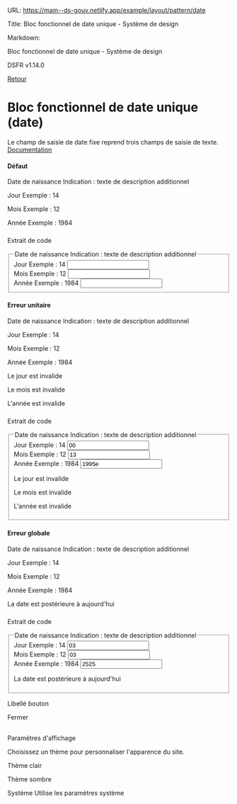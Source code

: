 URL:
https://main--ds-gouv.netlify.app/example/layout/pattern/date

Title:
Bloc fonctionnel de date unique - Système de design

Markdown:

Bloc fonctionnel de date unique - Système de design


DSFR v1.14.0


[Retour](../)


# Bloc fonctionnel de date unique (date)


Le champ de saisie de date fixe reprend trois champs de saisie de texte.
[Documentation](https://www.systeme-de-design.gouv.fr/elements-d-interface/blocs-fonctionnels/date-unique)


#### Défaut


Date de naissance
Indication : texte de description additionnel


Jour
Exemple : 14


Mois
Exemple : 12


Année
Exemple : 1984


###
Extrait de code


<fieldset class="fr-fieldset" id="date-7421" aria-labelledby="date-7421-legend date-7421-messages">
<legend class="fr-fieldset__legend--regular fr-fieldset__legend" id="date-7421-legend">
Date de naissance
<span class="fr-hint-text">Indication : texte de description additionnel</span>
</legend>
<div class="fr-fieldset__element fr-fieldset__element--inline fr-fieldset__element--number">
<div class="fr-input-group" id="input-group-7422">
<label class="fr-label" for="date-7421-bday-day">
Jour
<span class="fr-hint-text">Exemple : 14</span>
</label>
<input class="fr-input" name="day" autocomplete="bday-day" id="date-7421-bday-day" type="text">
</div>
</div>
<div class="fr-fieldset__element fr-fieldset__element--inline fr-fieldset__element--number">
<div class="fr-input-group" id="input-group-7423">
<label class="fr-label" for="date-7421-bday-month">
Mois
<span class="fr-hint-text">Exemple : 12</span>
</label>
<input class="fr-input" name="month" autocomplete="bday-month" id="date-7421-bday-month" type="text">
</div>
</div>
<div class="fr-fieldset__element fr-fieldset__element--inline fr-fieldset__element--inline-grow fr-fieldset__element--year">
<div class="fr-input-group" id="input-group-7424">
<label class="fr-label" for="date-7421-bday-year">
Année
<span class="fr-hint-text">Exemple : 1984</span>
</label>
<input class="fr-input" name="year" autocomplete="bday-year" id="date-7421-bday-year" type="text">
</div>
</div>
<div class="fr-messages-group" id="date-7421-messages" aria-live="polite">
</div>
</fieldset>


#### Erreur unitaire


Date de naissance
Indication : texte de description additionnel


Jour
Exemple : 14


Mois
Exemple : 12


Année
Exemple : 1984


Le jour est invalide


Le mois est invalide


L'année est invalide


###
Extrait de code


<fieldset class="fr-fieldset fr-fieldset--error" id="date-error-7430" role="group" aria-labelledby="date-error-7430-legend date-error-7430-messages">
<legend class="fr-fieldset__legend--regular fr-fieldset__legend" id="date-error-7430-legend">
Date de naissance
<span class="fr-hint-text">Indication : texte de description additionnel</span>
</legend>
<div class="fr-fieldset__element fr-fieldset__element--inline fr-fieldset__element--number">
<div class="fr-input-group" id="input-group-7431">
<label class="fr-label" for="date-error-7430-bday-day">
Jour
<span class="fr-hint-text">Exemple : 14</span>
</label>
<input class="fr-input" name="day" value="00" autocomplete="bday-day" id="date-error-7430-bday-day" type="text">
</div>
</div>
<div class="fr-fieldset__element fr-fieldset__element--inline fr-fieldset__element--number">
<div class="fr-input-group" id="input-group-7432">
<label class="fr-label" for="date-error-7430-bday-month">
Mois
<span class="fr-hint-text">Exemple : 12</span>
</label>
<input class="fr-input" name="month" value="13" autocomplete="bday-month" id="date-error-7430-bday-month" type="text">
</div>
</div>
<div class="fr-fieldset__element fr-fieldset__element--inline fr-fieldset__element--inline-grow fr-fieldset__element--year">
<div class="fr-input-group" id="input-group-7433">
<label class="fr-label" for="date-error-7430-bday-year">
Année
<span class="fr-hint-text">Exemple : 1984</span>
</label>
<input class="fr-input" name="year" value="1995e" autocomplete="bday-year" id="date-error-7430-bday-year" type="text">
</div>
</div>
<div class="fr-messages-group" id="date-error-7430-messages" aria-live="polite">
<p class="fr-message fr-message--error" id="date-error-7430-message-error-1">Le jour est invalide</p>
<p class="fr-message fr-message--error" id="date-error-7430-message-error-2">Le mois est invalide</p>
<p class="fr-message fr-message--error" id="date-error-7430-message-error-3">L'année est invalide</p>
</div>
</fieldset>


#### Erreur globale


Date de naissance
Indication : texte de description additionnel


Jour
Exemple : 14


Mois
Exemple : 12


Année
Exemple : 1984


La date est postérieure à aujourd'hui


###
Extrait de code


<fieldset class="fr-fieldset fr-fieldset--error" id="date-error-7439" role="group" aria-labelledby="date-error-7439-legend date-error-7439-messages">
<legend class="fr-fieldset__legend--regular fr-fieldset__legend" id="date-error-7439-legend">
Date de naissance
<span class="fr-hint-text">Indication : texte de description additionnel</span>
</legend>
<div class="fr-fieldset__element fr-fieldset__element--inline fr-fieldset__element--number">
<div class="fr-input-group" id="input-group-7440">
<label class="fr-label" for="date-error-7439-bday-day">
Jour
<span class="fr-hint-text">Exemple : 14</span>
</label>
<input class="fr-input" name="day" value="03" autocomplete="bday-day" id="date-error-7439-bday-day" type="text">
</div>
</div>
<div class="fr-fieldset__element fr-fieldset__element--inline fr-fieldset__element--number">
<div class="fr-input-group" id="input-group-7441">
<label class="fr-label" for="date-error-7439-bday-month">
Mois
<span class="fr-hint-text">Exemple : 12</span>
</label>
<input class="fr-input" name="month" value="03" autocomplete="bday-month" id="date-error-7439-bday-month" type="text">
</div>
</div>
<div class="fr-fieldset__element fr-fieldset__element--inline fr-fieldset__element--inline-grow fr-fieldset__element--year">
<div class="fr-input-group" id="input-group-7442">
<label class="fr-label" for="date-error-7439-bday-year">
Année
<span class="fr-hint-text">Exemple : 1984</span>
</label>
<input class="fr-input" name="year" value="2525" autocomplete="bday-year" id="date-error-7439-bday-year" type="text">
</div>
</div>
<div class="fr-messages-group" id="date-error-7439-messages" aria-live="polite">
<p class="fr-message fr-message--error" id="date-error-7439-message-error">La date est postérieure à aujourd'hui</p>
</div>
</fieldset>


Libellé bouton


Fermer


##
Paramètres d'affichage


Choisissez un thème pour personnaliser l'apparence du site.


Thème clair


Thème sombre


Système
Utilise les paramètres système
